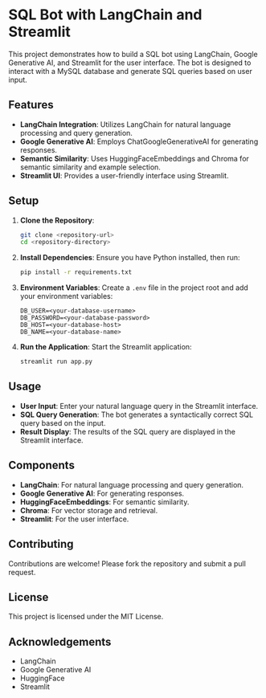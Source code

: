 # SQL Bot with LangChain and Streamlit

This project demonstrates how to build a SQL bot using LangChain, Google Generative AI, and Streamlit for the user interface. The bot is designed to interact with a MySQL database and generate SQL queries based on user input.

## Features

- **LangChain Integration**: Utilizes LangChain for natural language processing and query generation.
- **Google Generative AI**: Employs ChatGoogleGenerativeAI for generating responses.
- **Semantic Similarity**: Uses HuggingFaceEmbeddings and Chroma for semantic similarity and example selection.
- **Streamlit UI**: Provides a user-friendly interface using Streamlit.

## Setup

1. **Clone the Repository**: 
    ```bash
    git clone <repository-url>
    cd <repository-directory>
    ```

2. **Install Dependencies**: 
    Ensure you have Python installed, then run:
    ```bash
    pip install -r requirements.txt
    ```

3. **Environment Variables**: 
    Create a `.env` file in the project root and add your environment variables:
    ```plaintext
    DB_USER=<your-database-username>
    DB_PASSWORD=<your-database-password>
    DB_HOST=<your-database-host>
    DB_NAME=<your-database-name>
    ```

4. **Run the Application**: 
    Start the Streamlit application:
    ```bash
    streamlit run app.py
    ```

## Usage

- **User Input**: Enter your natural language query in the Streamlit interface.
- **SQL Query Generation**: The bot generates a syntactically correct SQL query based on the input.
- **Result Display**: The results of the SQL query are displayed in the Streamlit interface.

## Components

- **LangChain**: For natural language processing and query generation.
- **Google Generative AI**: For generating responses.
- **HuggingFaceEmbeddings**: For semantic similarity.
- **Chroma**: For vector storage and retrieval.
- **Streamlit**: For the user interface.

## Contributing

Contributions are welcome! Please fork the repository and submit a pull request.

## License

This project is licensed under the MIT License.

## Acknowledgements

- LangChain
- Google Generative AI
- HuggingFace
- Streamlit
